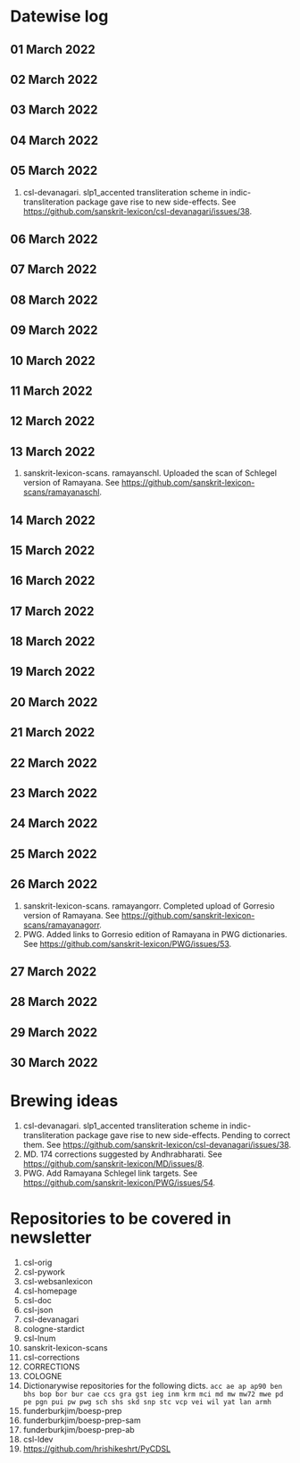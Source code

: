 # Datewise log

## 01 March 2022

## 02 March 2022

## 03 March 2022

## 04 March 2022

## 05 March 2022

1. csl-devanagari. slp1_accented transliteration scheme in indic-transliteration package gave rise to new side-effects. See https://github.com/sanskrit-lexicon/csl-devanagari/issues/38.

## 06 March 2022

## 07 March 2022

## 08 March 2022

## 09 March 2022

## 10 March 2022

## 11 March 2022

## 12 March 2022

## 13 March 2022

1. sanskrit-lexicon-scans. ramayanschl. Uploaded the scan of Schlegel version of Ramayana. See https://github.com/sanskrit-lexicon-scans/ramayanaschl.

## 14 March 2022

## 15 March 2022

## 16 March 2022

## 17 March 2022

## 18 March 2022

## 19 March 2022

## 20 March 2022

## 21 March 2022

## 22 March 2022

## 23 March 2022

## 24 March 2022

## 25 March 2022

## 26 March 2022

1. sanskrit-lexicon-scans. ramayangorr. Completed upload of Gorresio version of Ramayana. See https://github.com/sanskrit-lexicon-scans/ramayanagorr.
2. PWG. Added links to Gorresio edition of Ramayana in PWG dictionaries. See https://github.com/sanskrit-lexicon/PWG/issues/53.

## 27 March 2022

## 28 March 2022

## 29 March 2022

## 30 March 2022


# Brewing ideas

1. csl-devanagari. slp1_accented transliteration scheme in indic-transliteration package gave rise to new side-effects. Pending to correct them. See https://github.com/sanskrit-lexicon/csl-devanagari/issues/38.
2. MD. 174 corrections suggested by Andhrabharati. See https://github.com/sanskrit-lexicon/MD/issues/8.
3. PWG. Add Ramayana Schlegel link targets. See https://github.com/sanskrit-lexicon/PWG/issues/54.

# Repositories to be covered in newsletter

1. csl-orig
2. csl-pywork
3. csl-websanlexicon
4. csl-homepage
5. csl-doc
6. csl-json
7. csl-devanagari
8. cologne-stardict
9. csl-lnum
10. sanskrit-lexicon-scans
11. csl-corrections
12. CORRECTIONS
13. COLOGNE
14. Dictionarywise repositories for the following dicts. 
`acc ae ap ap90 ben bhs bop bor bur cae ccs gra gst ieg inm krm mci md mw mw72 mwe pd pe pgn pui pw pwg sch shs skd snp stc vcp vei wil yat lan armh`
15. funderburkjim/boesp-prep
16. funderburkjim/boesp-prep-sam
17. funderburkjim/boesp-prep-ab
18. csl-ldev
19. https://github.com/hrishikeshrt/PyCDSL
